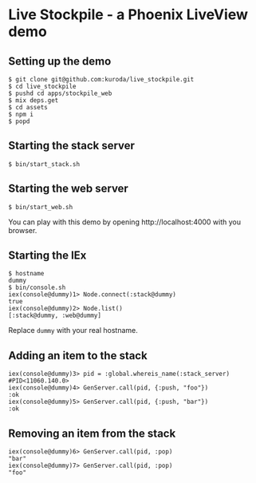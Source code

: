 # Live Stockpile - a Phoenix LiveView demo

## Setting up the demo

```
$ git clone git@github.com:kuroda/live_stockpile.git
$ cd live_stockpile
$ pushd cd apps/stockpile_web
$ mix deps.get
$ cd assets
$ npm i
$ popd
```

## Starting the stack server

```
$ bin/start_stack.sh
```

## Starting the web server

```
$ bin/start_web.sh
```

You can play with this demo by opening http://localhost:4000 with you browser.

## Starting the IEx

```
$ hostname
dummy
$ bin/console.sh
iex(console@dummy)1> Node.connect(:stack@dummy)
true
iex(console@dummy)2> Node.list()
[:stack@dummy, :web@dummy]
```

Replace `dummy` with your real hostname.

## Adding an item to the stack

```
iex(console@dummy)3> pid = :global.whereis_name(:stack_server)
#PID<11060.140.0>
iex(console@dummy)4> GenServer.call(pid, {:push, "foo"})
:ok
iex(console@dummy)5> GenServer.call(pid, {:push, "bar"})
:ok
```

## Removing an item from the stack

```
iex(console@dummy)6> GenServer.call(pid, :pop)
"bar"
iex(console@dummy)7> GenServer.call(pid, :pop)
"foo"
```
